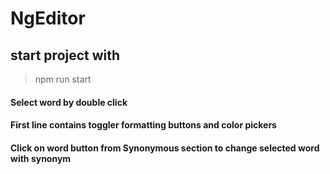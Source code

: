 # NgEditor

## start project with

> npm run start

#### Select word by double click

#### First line contains toggler formatting buttons and color pickers

#### Click on word button from Synonymous section to change selected word with synonym
